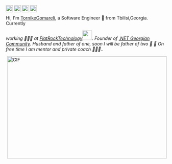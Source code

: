 <a href="https://discord.gg/BVqsu48v">
  <img align="left" alt="Tornike's Discord" width="22px" src="https://cdn.jsdelivr.net/npm/simple-icons@v3/icons/discord.svg" />
</a>
<a href="https://twitter.com/tornikegomareli">
  <img align="left" alt="Tornike Gomareli | Twitter" width="22px" src="https://cdn.jsdelivr.net/npm/simple-icons@v3/icons/twitter.svg" />
</a>
<a href="https://www.linkedin.com/in/tornikegomareli/">
  <img align="left" alt="Tornike's LinkdeIN" width="22px" src="https://cdn.jsdelivr.net/npm/simple-icons@v3/icons/linkedin.svg" />
</a>
<a href="https://www.instagram.com/gomarelit/">
  <img align="left" alt="Tornike's Instagram" width="22px" src="https://cdn.jsdelivr.net/npm/simple-icons@v3/icons/instagram.svg" />
</a>

<br>

Hi, I'm [TornikeGomareli](https://twitter.com/tornikegomareli), a Software Engineer 🚀 from Tbilisi,Georgia. 
Currently <p><em> working 🙍🏽‍♂️ at <a href="https://www.flatrocktech.com/">FlatRockTechnology</a><img src="https://media.giphy.com/media/WUlplcMpOCEmTGBtBW/giphy.gif" width="30">. Founder of [.NET Georgian Community](https://www.facebook.com/groups/375863892826868). Husband and father of one, soon I will be father of two 👶 👶 
On free time I am mentor and private coach 👨🏽‍💼.. </em></p>


  <img align="right" alt="GIF" src="https://i.pinimg.com/originals/e4/26/70/e426702edf874b181aced1e2fa5c6cde.gif" width="500" height="320" />


